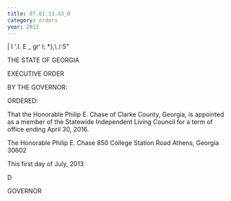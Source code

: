 ```yaml
---
title: 07.01.13.43_0
category: orders
year: 2013
---
```

 

| I
'.I. E _ 
gr‘ I;
*},\ /:5"

THE STATE OF GEORGIA

EXECUTIVE ORDER

BY THE GOVERNOR:

ORDERED:

That the Honorable Philip E. Chase of Clarke County, Georgia, is
appointed as a member of the Statewide Independent Living
Council for a term of office ending April 30, 2016.

The Honorable Philip E. Chase
850 College Station Road
Athens, Georgia 30602

This first day of July, 2013

D

GOVERNOR

